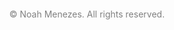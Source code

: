 <footer style="text-align: center; margin-top: 20px; font-size: 14px; color: gray;">
  &copy; <span id="year"></span> Noah Menezes. All rights reserved.
</footer>

<script>
  document.getElementById("year").textContent = new Date().getFullYear();
</script>
